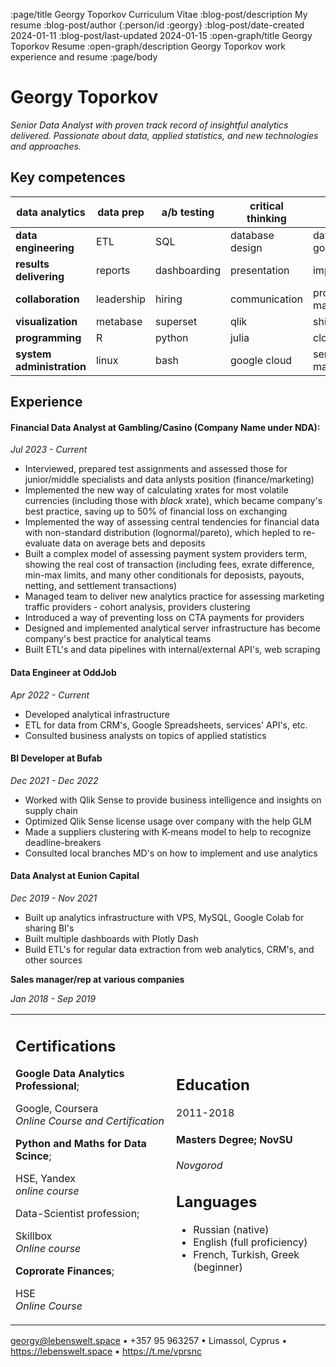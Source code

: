 :page/title Georgy Toporkov Curriculum Vitae
:blog-post/description My resume
:blog-post/author {:person/id :georgy}
:blog-post/date-created 2024-01-11
:blog-post/last-updated 2024-01-15
:open-graph/title Georgy Toporkov Resume
:open-graph/description Georgy Toporkov work experience and resume
:page/body

Georgy Toporkov
============

*Senior Data Analyst with proven track record of insightful analytics delivered. Passionate about data, applied statistics, and new technologies and approaches.*

Key competences
--------------


| **data analytics**        | data prep  | a/b testing  | critical thinking | statistical inference |
|---------------------------|------------|--------------|-------------------|-----------------------|
| **data engineering**      | ETL        | SQL          | database design   | data governance       |
| **results delivering**    | reports    | dashboarding | presentation      | implementation        |
| **collaboration**         | leadership | hiring       | communication     | project management    |
| **visualization**         | metabase   | superset     | qlik              | shiny                 |
| **programming**           | R          | python       | julia             | clojure               |
| **system administration** | linux      | bash         | google cloud      | server management     |


Experience
----------

#### **Financial Data Analyst at Gambling/Casino (Company Name under NDA):**

*Jul 2023 - Current*

  * Interviewed, prepared test assignments and assessed those for junior/middle specialists and data anlysts position (finance/marketing)
  * Implemented the new way of calculating xrates for most volatile currencies (including those with *black* xrate), which became company's best practice, saving up to 50% of financial loss on exchanging
  * Implemented the way of assessing central tendencies for financial data with non-standard distribution (lognormal/pareto), which hepled to re-evaluate data on average bets and deposits
  * Built a complex model of assessing payment system providers term, showing the real cost of transaction (including fees, exrate difference, min-max limits, and many other conditionals for deposists, payouts, netting, and settlement transactions)
  * Managed team to deliver new analytics practice for assessing marketing traffic providers - cohort analysis, providers clustering
  * Introduced a way of preventing loss on CTA payments for providers
  * Designed and implemented analytical server infrastructure has become company's best practice for analytical teams
  * Built ETL's and data pipelines with internal/external API's, web scraping

#### **Data Engineer at OddJob**

*Apr 2022 - Current*

* Developed analytical infrastructure
* ETL for data from CRM's, Google Spreadsheets, services' API's, etc.
* Consulted business analysts on topics of applied statistics

#### **BI Developer at Bufab**

*Dec 2021 - Dec 2022*

* Worked with Qlik Sense to provide business intelligence and insights on supply chain 
* Optimized Qlik Sense license usage over company with the help GLM
* Made a suppliers clustering with K-means model to help to recognize deadline-breakers
* Consulted local branches MD's on how to implement and use analytics

#### **Data Analyst at Eunion Capital**

*Dec 2019 - Nov 2021*

* Built up analytics infrastructure with VPS, MySQL, Google Colab for sharing BI's
* Built multiple dashboards with Plotly Dash
* Build ETL's for regular data extraction from web analytics, CRM's, and other sources

**Sales manager/rep at various companies**

*Jan 2018 - Sep 2019*

<table>
<tr>
<td>
<h2>Certifications</h2>

<strong>Google Data Analytics Professional</strong>;

Google, Coursera<br>
<i>Online Course and Certification</i>

<strong>Python and Maths for Data Scince</strong>;

HSE,  Yandex<br>
<i>online course</i>

<strorg>Data-Scientist profession</strong>; 

Skillbox<br>
<i>Online course</i>
	
<strong>Coprorate Finances</strong>; 

HSE<br>
<i>Online Course</i>

</tc>

<td>

Education
-------

2011-2018

####   **Masters Degree**; NovSU

*Novgorod*

Languages
--------
<p class="tagcloud">
<ul>
<li> Russian (native)</li>
<li> English (full proficiency)</li>
<li> French, Turkish, Greek (beginner)</li>
</ul>
<p>

</td>
</tr>
<table/>

<p class="text-center tagcloud">
 <a href="mailto://georgy@lebenswelt.space">georgy@lebenswelt.space</a> •
 +357 95 963257 • 
 Limassol, Cyprus •
  <a href="https://lebenswelt.space">https://lebenswelt.space</a> •
  <a href="https://t.me/vprsnc">https://t.me/vprsnc</a>
</p> 

